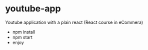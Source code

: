 # youtube-app
Youtube application with a plain react (React course in eCommera)


- npm install
- npm start
- enjoy
